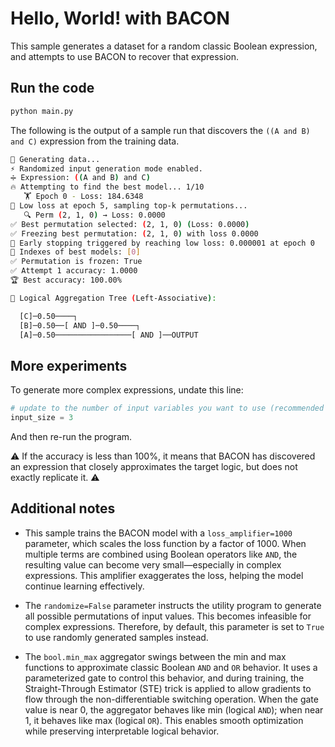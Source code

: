 # Hello, World! with BACON

This sample generates a dataset for a random classic Boolean expression, and attempts to use BACON to recover that expression.

## Run the code
```bash
python main.py
```
The following is the output of a sample run that discovers the ```((A and B) and C)``` expression from the training data.

```bash
🧠 Generating data...
⚡ Randomized input generation mode enabled.
➗ Expression: ((A and B) and C)
🔥 Attempting to find the best model... 1/10
   🏋️ Epoch 0 - Loss: 184.6348
🧊 Low loss at epoch 5, sampling top-k permutations...
   🔍 Perm (2, 1, 0) → Loss: 0.0000
✅ Best permutation selected: (2, 1, 0) (Loss: 0.0000)
✅ Freezing best permutation: (2, 1, 0) with loss 0.0000
🎯 Early stopping triggered by reaching low loss: 0.000001 at epoch 0
🧾 Indexes of best models: [0]
✅ Permutation is frozen: True
✅ Attempt 1 accuracy: 1.0000
🏆 Best accuracy: 100.00%

🧠 Logical Aggregation Tree (Left-Associative):

  [C]─0.50────┐
  [B]─0.50──[ AND ]─0.50────┐
  [A]─0.50─────────────────[ AND ]──OUTPUT
```

## More experiments
To generate more complex expressions, undate this line:
```python
# update to the number of input variables you want to use (recommended lower than 20)
input_size = 3
```
And then re-run the program.

⚠️ If the accuracy is less than 100%, it means that BACON has discovered an expression that closely approximates the target logic, but does not exactly replicate it. ⚠️

## Additional notes

* This sample trains the BACON model with a `loss_amplifier=1000` parameter, which scales the loss function by a factor of 1000. When multiple terms are combined using Boolean operators like `AND`, the resulting value can become very small—especially in complex expressions. This amplifier exaggerates the loss, helping the model continue learning effectively.

* The `randomize=False` parameter instructs the utility program to generate all possible permutations of input values. This becomes infeasible for complex expressions. Therefore, by default, this parameter is set to `True` to use randomly generated samples instead.

* The `bool.min_max` aggregator swings between the min and max functions to approximate classic Boolean `AND` and `OR` behavior. It uses a parameterized gate to control this behavior, and during training, the Straight-Through Estimator (STE) trick is applied to allow gradients to flow through the non-differentiable switching operation. When the gate value is near 0, the aggregator behaves like min (logical `AND`); when near 1, it behaves like max (logical `OR`). This enables smooth optimization while preserving interpretable logical behavior.